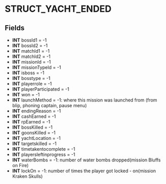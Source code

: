 # STRUCT_YACHT_ENDED

## Fields
* **INT** bossId1 = -1
* **INT** bossId2 = -1
* **INT** matchId1 = -1
* **INT** matchId2 = -1
* **INT** missionId = -1
* **INT** missionTypeId = -1
* **INT** isboss = -1
* **INT** bosstype = -1
* **INT** playerrole = -1
* **INT** playerParticipated = -1
* **INT** won = -1
* **INT** launchMethod = -1: where this mission was launched from (from blip, phoning captain, pause menu)
* **INT** endingReason = -1
* **INT** cashEarned = -1
* **INT** rpEarned = -1
* **INT** bossKilled = -1
* **INT** goonsKilled = -1
* **INT** yachtLocation = -1
* **INT** targetskilled = -1
* **INT** timetakentocomplete = -1
* **INT** playersleftinprogress = -1
* **INT** waterBombs = -1: number of water bombs dropped(mission Bluffs on Fire)
* **INT** lockOn = -1: number of times the player got locked - on(mission Kraken Skulls)